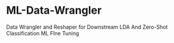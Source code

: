 # ML-Data-Wrangler
Data Wrangler and Reshaper for Downstream LDA And Zero-Shot Classification ML FIne Tuning 
